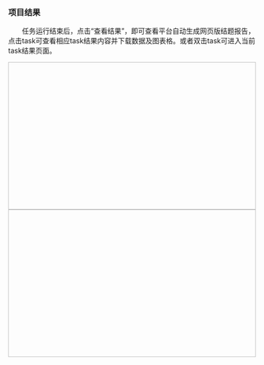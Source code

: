 ### **项目结果** 
　　任务运行结束后，点击“查看结果”，即可查看平台自动生成网页版结题报告，点击task可查看相应task结果内容并下载数据及图表格。或者双击task可进入当前task结果页面。
<div style="text-align:center"><img data-src="34.png" width="600px" height="300px" ></img>
</div>
<div style="text-align:center">
<img data-src="35.png" width="600px" height="300px" ></img>
</div>